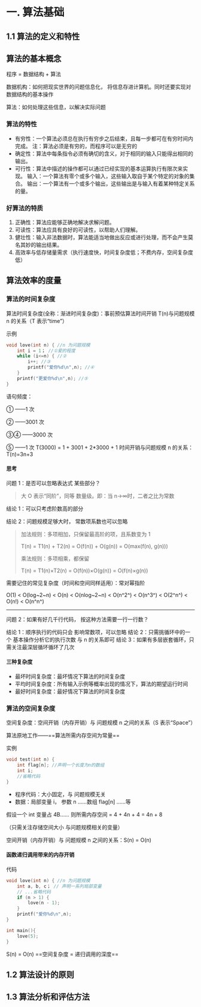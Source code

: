 # 一. 算法基础

## 1.1 算法的定义和特性

## 算法的基本概念

程序 = 数据结构 + 算法

数据机构：如何把现实世界的问题信息化， 将信息存进计算机。同时还要实现对数据结构的基本操作

算法：如何处理这些信息，以解决实际问题

### 算法的特性

- 有穷性：一个算法必须总在执行有穷步之后结束，且每一步都可在有穷时间内完成。 注：算法必须是有穷的，而程序可以是无穷的
- 确定性：算法中每条指令必须有确切的含义，对于相同的输入只能得出相同的输出。
- 可行性：算法中描述的操作都可以通过已经实现的基本运算执行有限次来实现。 输入：一个算法有零个或多个输入，这些输入取自于某个特定的对象的集合。
  输出：一个算法有一个或多个输出，这些输出是与输入有着某种特定关系的量。

### 好算法的特质

1. 正确性：算法应能够正确地解决求解问题。
2. 可读性：算法应具有良好的可读性，以帮助人们理解。
3. 健壮性：输入非法数据时，算法能适当地做出反应或进行处理，而不会产生莫名其妙的输出结果。
4. 高效率与低存储量需求（执行速度快，时间复杂度低；不费内存，空间复杂度低）

## 算法效率的度量

### 算法的时间复杂度

算法时间复杂度(全称：渐进时间复杂度)：事前预估算法时间开销 T(n)与问题规模 n 的关系（T 表示“time”）

示例

```c
void love(int n) { //n 为问题规模
    int i = 1； //①爱的程度
    while (i<=n) { //②
        i++; //③
        printf("爱你%d\n",n); //④
    }
    printf("更爱你%d\n",n); //⑤
}
```

语句频度： 

① ——1 次 

② ——3001 次 

③④ ——3000 次 

⑤ ——1 次
T(3000) = 1 + 3001 + 2*3000 + 1 时间开销与问题规模 n 的关系：T(n)=3n+3

#### 思考

问题 1：是否可以忽略表达式 某些部分？

> 大 O 表示“同阶”，同等 数量级。即：当 n->∞时，二者之比为常数

结论 1：可以只考虑阶数高的部分

结论 2：问题规模足够大时， 常数项系数也可以忽略

> 加法规则：多项相加，只保留最高阶的项，且系数变为 1
>
> T(n) = T1(n) + T2(n) = O(f(n)) + O(g(n)) = O(max(f(n), g(n)))
>
> 乘法规则：多项相乘，都保留
>
> T(n) = T1(n)×T2(n) = O(f(n))×O(g(n)) = O(f(n)×g(n))

需要记住的常见复杂度（时间和空间同样适用）：常对幂指阶

O(1) < O(log~2~n) < O(n) < O(nlog~2~n) < O(n^2^) < O(n^3^) < O(2^n^) < O(n!) < O(n^n^)

----

问题 2：如果有好几千行代码， 按这种方法需要一行一行数？

结论 1：顺序执行的代码只会 影响常数项，可以忽略
结论 2：只需挑循环中的一个 基本操作分析它的执行次数 与 n 的关系即可
结论 3：如果有多层嵌套循环，只需关注最深层循环循环了几次

#### 三种复杂度

- 最坏时间复杂度：最坏情况下算法的时间复杂度 
- 平均时间复杂度：所有输入示例等概率出现的情况下，算法的期望运行时间
- 最好时间复杂度：最好情况下算法的时间复杂度

### 算法的空间复杂度

空间复杂度：空间开销（内存开销）与 问题规模 n 之间的关系（S 表示“Space”）

算法原地工作——==算法所需内存空间为常量==

实例

```c
void test(int n) {
    int flag[n]; //声明一个长度为n的数组
    int i;
    //省略代码
}
```

- 程序代码：大小固定，与 问题规模无关
- 数据：局部变量 i， 参数 n ……数组 flag[n] ……等

假设一个 int 变量占 4B…… 则所需内存空间 = 4 + 4n + 4 = 4n + 8

（只需关注存储空间大小 与问题规模相关的变量）

空间开销（内存开销）与 问题规模 n 之间的关系：S(n) = O(n)

#### 函数递归调用带来的内存开销

代码

```c
void love(int n) { //n 为问题规模
    int a, b, c； // 声明一系列局部变量
    // ...省略代码    
    if (n > 1) {
        love(n - 1);
    }
    printf("爱你%d\n",n); 
}

int main(){
    love(5);
}
```

S(n) = O(n) ==空间复杂度 = 递归调用的深度==

## 1.2 算法设计的原则

## 1.3 算法分析和评估方法
